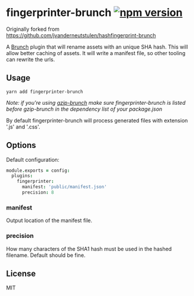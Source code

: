 fingerprinter-brunch [![npm version](https://badge.fury.io/js/fingerprinter-brunch.svg)](http://badge.fury.io/js/fingerprinter-brunch)
======================

Originally forked from https://github.com/jvanderneutstulen/hashfingerprint-brunch

A [Brunch][] plugin that will rename assets with an unique SHA hash. This will allow
better caching of assets. It will write a manifest file, so other tooling can
rewrite the urls.

Usage
-----

`yarn add fingerprinter-brunch`

_Note: if you're using [gzip-brunch][] make sure fingerprinter-brunch is listed before
gzip-brunch in the dependency list of your package.json_

By default fingerprinter-brunch will process generated files with extension '.js' and '.css'.


Options
-------

Default configuration:

```coffeescript
module.exports = config:
  plugins:
    fingerprinter:
      manifest: 'public/manifest.json'
      precision: 8
```

### manifest

Output location of the manifest file.

### precision

How many characters of the SHA1 hash must be used in the hashed
filename. Default should be fine.

License
-------

MIT


[Brunch]: http://brunch.io
[gzip-brunch]: https://github.com/banyan/gzip-brunch

